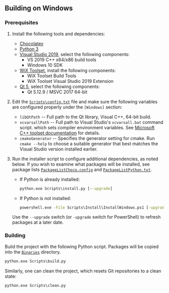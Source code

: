 ## Building on Windows

### Prerequisites

1. Install the following tools and dependencies:

      * [Chocolatey](https://chocolatey.org/)
      * [Python 3](https://www.python.org/downloads/windows/)
      * [Visual Studio 2019](https://visualstudio.microsoft.com/downloads/), select the following components:
         * VS 2019 C++ x64/x86 build tools
         * Windows 10 SDK
      * [WiX Toolset](https://wixtoolset.org/releases/), install the following components:
         * WiX Toolset Build Tools
         * WiX Toolset Visual Studio 2019 Extension
      * [Qt 5](https://www.qt.io/download/), select the following components:
         * Qt 5.12.9 / MSVC 2017 64-bit

2. Edit the [`Scripts\config.txt`](../Scripts/config.txt) file and make sure the following variables are configured properly under the `[Windows]` section:

      * `libQtPath` -- Full path to the Qt library, Visual C++, 64-bit build.
      * `vcvarsallPath` -- Full path to Visual Studio's `vcvarsall.bat` command script. which sets compiler environment variables. See [Microsoft C++ toolset documentation](https://docs.microsoft.com/en-us/cpp/build/building-on-the-command-line?view=vs-2019) for details.
      * `cmakeGenerator` -- Specifies the generator setting for cmake. Run `cmake --help` to choose a suitable generator that best matches the Visual Studio version installed earlier.

3. Run the installer script to configure additional dependencies, as noted below. If you wish to examine what packages will be installed, see package lists [`PackageListChoco.config`](../Scripts/Install/PackageListChoco.config) and [`PackageListPython.txt`](../Scripts/Install/PackageListPython.txt).

      * If Python is already installed:
         ```bat
         python.exe Scripts\install.py [--upgrade]
         ```
      * If Python is not installed:
         ```bat
         powershell.exe -File Scripts\Install\InstallWindows.ps1 [-upgrade]
         ```

      Use the `--upgrade` switch (or `-upgrade` switch for PowerShell) to refresh packages at a later date.

### Building

Build the project with the following Python script. Packages will be copied into the [`Binaries`](../Binaries) directory.

```bat
python.exe Scripts\build.py
```

Similarly, one can clean the project, which resets Git repositories to a clean state:

```bat
python.exe Scripts\clean.py
```
